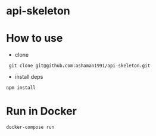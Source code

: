 # api-skeleton

# How to use
- clone
 
` 
git clone git@github.com:ashaman1991/api-skeleton.git
`
- install deps

`
npm install
`

# Run in Docker

`
docker-compose run
`